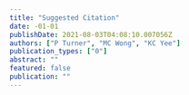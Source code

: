 ```yaml
---
title: "Suggested Citation"
date: -01-01
publishDate: 2021-08-03T04:08:10.007056Z
authors: ["P Turner", "MC Wong", "KC Yee"]
publication_types: ["0"]
abstract: ""
featured: false
publication: ""
---
```



